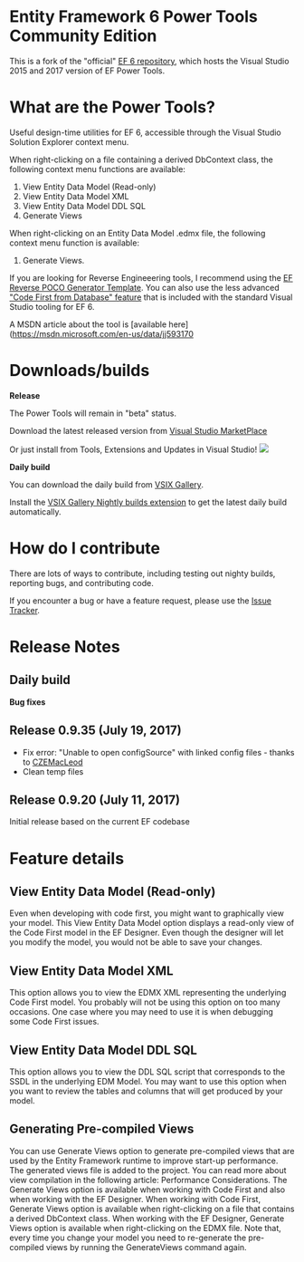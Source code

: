 # Entity Framework 6 Power Tools Community Edition

This is a fork of the "official" [EF 6 repository](https://github.com/aspnet/entityFramework6/), which hosts the Visual Studio 2015 and 2017 version of EF Power Tools. 

# What are the Power Tools?

Useful design-time utilities for EF 6, accessible through the Visual Studio Solution Explorer context menu. 

When right-clicking on a file containing a derived DbContext class, the following context menu functions are available: 
1. View Entity Data Model (Read-only)
2. View Entity Data Model XML 
3. View Entity Data Model DDL SQL 
4. Generate Views 

When right-clicking on an Entity Data Model .edmx  file, the following context menu function is available: 
1. Generate Views.

If you are looking for Reverse Engineeering tools, I recommend using the [EF Reverse POCO Generator Template](https://marketplace.visualstudio.com/items?itemName=SimonHughes.EntityFrameworkReversePOCOGenerator). You can also use the less advanced ["Code First from Database" feature](http://www.entityframeworktutorial.net/code-first/code-first-from-existing-database.aspx) that is included with the standard Visual Studio tooling for EF 6.

A MSDN article about the tool is [available here](https://msdn.microsoft.com/en-us/data/jj593170

# Downloads/builds

**Release**


The Power Tools will remain in "beta" status.

Download the latest released version from [Visual Studio MarketPlace](https://marketplace.visualstudio.com/items?itemName=ErikEJ.EntityFramework6PowerToolsCommunityEdition)

Or just install from Tools, Extensions and Updates in Visual Studio! ![](https://github.com/ErikEJ/SqlCeToolbox/blob/master/img/ext.png)

**Daily build**

You can download the daily build from [VSIX Gallery](http://vsixgallery.com/extensions/F0A7D01D-4834-44C3-99B2-5907A0701906/extension.vsix). 

Install the [VSIX Gallery Nightly builds extension](https://marketplace.visualstudio.com/items?itemName=MadsKristensen.VSIXGallery-nightlybuilds) to get the latest daily build automatically.

# How do I contribute

There are lots of ways to contribute, including testing out nighty builds, reporting bugs, and contributing code.

If you encounter a bug or have a feature request, please use the [Issue Tracker](https://github.com/ErikEJ/EntityFramework6PowerTools/issues/new).

# Release Notes

## Daily build

**Bug fixes**

## Release 0.9.35 (July 19, 2017)

* Fix error: "Unable to open configSource" with linked config files - thanks to [CZEMacLeod](https://github.com/CZEMacLeod) 
* Clean temp files

## Release 0.9.20 (July 11, 2017)

Initial release based on the current EF codebase

# Feature details

## View Entity Data Model (Read-only)

Even when developing with code first, you might want to graphically view your model. This View Entity Data Model option displays a read-only view of the Code First model in the EF Designer. Even though the designer will let you modify the model, you would not be able to save your changes.

## View Entity Data Model XML

This option allows you to view the EDMX XML representing the underlying Code First model. You probably will not be using this option on too many occasions. One case where you may need to use it is when debugging some Code First issues.

## View Entity Data Model DDL SQL

This option allows you to view the DDL SQL script that corresponds to the SSDL in the underlying EDM Model. You may want to use this option when you want to review the tables and columns that will get produced by your model.

## Generating Pre-compiled Views 

You can use Generate Views option to generate pre-compiled views that are used by the Entity Framework runtime to improve start-up performance. The generated views file is added to the project. You can read more about view compilation in the following article: Performance Considerations.
The Generate Views option is available when working with Code First and also when working with the EF Designer.
When working with Code First, Generate Views option is available when right-clicking on a file that contains a derived DbContext class.
When working with the EF Designer, Generate Views option is available when right-clicking on the EDMX file.
Note that, every time you change your model you need to re-generate the pre-compiled views by running the GenerateViews command again.
